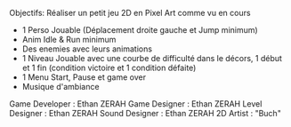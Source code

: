 Objectifs: Réaliser un petit jeu 2D en Pixel Art comme vu en cours
- 1 Perso Jouable (Déplacement droite gauche et Jump minimum)
- Anim Idle & Run minimum
- Des enemies avec leurs animations
- 1 Niveau Jouable avec une courbe de difficulté dans le décors, 1 début et 1 fin (condition victoire et 1 condition défaite)
- 1 Menu Start, Pause et game over
- Musique d'ambiance


Game Developer : Ethan ZERAH
Game Designer : Ethan ZERAH
Level Designer : Ethan ZERAH
Sound Designer : Ethan ZERAH
2D Artist : "Buch"